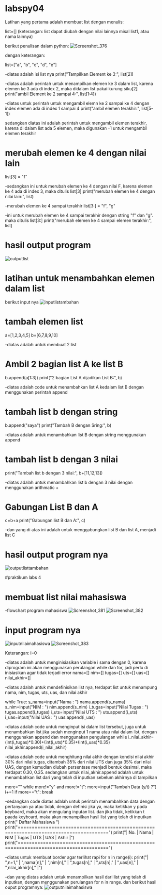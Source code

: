 # labspy04
Latihan yang pertama adalah membuat list dengan menulis:

list=[] 
(keterangan: list dapat diubah dengan nilai lainnya misal list1, atau nama lainnya)

berikut penulisan dalam python:
![Screenshot_376](https://user-images.githubusercontent.com/81457697/143723540-e0c383f8-f17c-44b5-854d-0a695d6ff274.png)

dengan keterangan:

list=["a", "b", "c", "d", "e"]

-diatas adalah isi list nya
print("Tampilkan Element ke 3:", list[2])

-diatas adalah perintah untuk menampilkan elemen ke 3 dalam list, karena elemen ke 3 ada di index 2, maka didalam list pakai kurung siku[2]
print("ambil Element ke 2 sampai 4:", list[1:4]) 

-diatas untuk perintah untuk mengambil elemn ke 2 sampai ke 4 dengan index elemen ada di index 1 sampai 4
print("ambil elemen terakhir:", list[5-1])

sedangkan diatas ini adalah perintah untuk mengambil elemen terakhir, karena di dalam list ada 5 elemen, maka digunakan -1 untuk mengambil elemen terakhir

# merubah elemen ke 4 dengan nilai lain
list[3] = "f" 

-sedangkan ini untuk merubah elemen ke 4 dengan nilai F, karena elemen ke 4 ada di index 3, maka ditulis list[3]
print("merubah elemen ke 4 dengan nilai lain:", list)

-merubah elemen ke 4 sampai terakhir
list[3:] = "f", "g" 

-ini untuk merubah elemen ke 4 sampai terakhir dengan string "f" dan "g". maka ditulis list[3:]
print("merubah elemen ke 4 sampai elemen terakhir:", list)

# hasil output program 
![outputlist](https://user-images.githubusercontent.com/81457697/143723667-3938f848-6ccb-42c2-8281-3c192278418a.png)

# latihan untuk menambahkan elemen dalam list
berikut input nya
![inputlistambahan](https://user-images.githubusercontent.com/81457697/143723856-c0937a76-7cd1-4128-934c-d135926784d4.png)

# tambah elemen list
a=[1,2,3,4,5]
b=[6,7,8,9,10]

-diatas adalah untuk membuat 2 list

# Ambil 2 bagian list A ke list B
b.append(a[1:3])
print("2 bagian List A dijadikan List B:", b)

-diatas adalah code untuk menambahkan list A kedalam list B dengan menggunakan perintah append

# tambah list b dengan string
b.append("saya")
print("Tambah B dengan Sring:", b)

-diatas adalah untuk menambahkan list B dengan string menggunakan append

# tambah list b dengan 3 nilai
print("Tambah list b dengan 3 nilai:", b+[11,12,13])

-diatas adalah untuk menambahkan list b dengan 3 nilai dengan menggunakan arithmatic +

# Gabungan List B dan A
c=b+a
print("Gabungan list B dan A:", c)

-dan yang di atas ini adalah untuk menggabungkan list B dan list A, menjadi list C

# hasil output program nya
![outputlisttambahan](https://user-images.githubusercontent.com/81457697/143723804-f8bc1947-86b1-4865-b861-6db97f3303b7.png)

#praktikum labs 4

# membuat list nilai mahasiswa
-flowchart program mahasiswa 
![Screenshot_381](https://user-images.githubusercontent.com/81457697/143724671-d6b256f3-1096-4056-9842-f9e87fc73eb5.png)
![Screenshot_382](https://user-images.githubusercontent.com/81457697/143724676-0ac016ae-8917-4657-9a96-a6253df8b9d9.png)

# input program nya
![inputnilaimahasiswa](https://user-images.githubusercontent.com/81457697/143724778-a2a174ba-9414-4e51-9999-a4abf8f40238.png)
![Screenshot_383](https://user-images.githubusercontent.com/81457697/143724828-103ac358-ecd3-41fb-b1d8-330496c09eee.png)

Keterangan:
i=0

-diatas adalah untuk menginisiasikan variable i sama dengan 0, karena diprogram ini akan menggunakan perulangan while dan for, jadi perlu di inisiasikan agar tidak terjadi error
nama=[]
nim=[]
tugas=[]
uts=[]
uas=[]
nilai_akhir=[]

-diatas adalah untuk mendefinisikan list nya, terdapat list untuk menampung nama, nim, tugas, uts, uas, dan nilai akhir

while True:
    s_nama=input("Nama  : ")
    nama.append(s_nama)
    s_nim=input("NIM    : ")
    nim.append(s_nim)
    i_tugas=input("Nilai Tugas  : ")
    tugas.append(i_tugas)
    i_uts=input("Nilai UTS  : ")
    uts.append(i_uts)
    i_uas=input("Nilai UAS    : ")
    uas.append(i_uas)

-diatas adalah code untuk menginput isi dalam list tersebut, juga untuk menambahkan list jika sudah menginput 1 nama atau nilai dalam list, dengan menggunakan append dan menggunakan pengulangan while
i_nilai_akhir=(int(i_tugas)*0.30)+(int(i_uts)*0.35)+(int(i_uas)*0.35)
nilai_akhir.append(i_nilai_akhir)

-diatas adalah code untuk menghitung nilai akhir dengan kondisi nilai akhir 30% dari nilai tugas, ditambah 35% dari nilai UTS dan juga 35% dari nilai UAS, dengan kemudian diubah persentase menjadi bentuk desimal, maka terdapat 0.30, 0.35. sedangkan untuk nilai_akhir.append adalah untuk menambahkan list dari yang telah di inputkan sebelum akhirnya di tampilkan

more=""
   while more!="y" and more!="t":
    more=input("Tambah Data (y/t) ?")
i+=1
if more=="t":
    break

-sedangkan code diatas adalah untuk perintah menambahkan data dengan pertanyaan ya atau tidak, dengan definisi jika ya, maka ketikkan y pada keyboard, maka akan mengulang inputan list. dan jika tidak, ketikkan t paada keyboard, maka akan menampilkan hasil list yang telah di inputkan
print("                                       Daftar Mahasiswa                               ")
print("======================================================================================")
print("|    No.    |    Nama    |   NIM    |    Tugas   |   UTS    |    UAS    |    Akhir   |")
print("======================================================================================")

-diatas untuk membuat border agar terlihat rapi
for n in range(i):
    print("|    ",n+1,"    |    ",nama[n],"    |   ",nim[n],"    |    ",tugas[n],"   |   ",uts[n],"    |    ",uas[n],"    |    ",nilai_akhir[n],"   |")


-dan yang diatas adalah untuk menampilkan hasil dari list yang telah di inputkan, dengan menggunakan perulangan for n in range. dan berikut hasil ouput programnya:
![outputnilaimahasiswa](https://user-images.githubusercontent.com/81457697/143724838-443228ae-488f-4b59-a4a0-9e477f3d4c9d.png)

